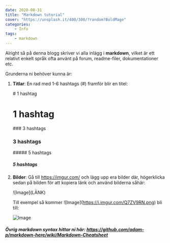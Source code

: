 ```yaml
---
date: 2020-08-31
title: "Markdown tutorial"
cover: "https://unsplash.it/400/300/?random?BoldMage"
categories: 
    - Info
tags:
    - markdown
---
```




Alright så på denna blogg skriver vi alla inlägg i **markdown**, vilket är ett relativt enkelt språk ofta använt på forum, readme-filer, dokumentationer etc. 

Grunderna ni behöver kunna är:

1. **Titlar**: En rad med 1-6 hashtags (#) framför blir en titel:

   \# 1 hashtag

   # 1 hashtag

   \### 3 hashtags

   ### 3 hashtags

   \##### 5 hashtags

   ##### 5 hashtags

   

2. **Bilder**: Gå till https://imgur.com/ och lägg upp era bilder där, högerklicka sedan på bilden för att kopiera länk och använd bilderna såhär: 

   \!\[Image](LÄNK)

   Till exempel så kommer \!\[Image](https://i.imgur.com/Q7ZV9RN.png) bli till:

   ![Image](https://i.imgur.com/Q7ZV9RN.png)

##### Övrig markdown syntax hittar ni här: https://github.com/adam-p/markdown-here/wiki/Markdown-Cheatsheet

